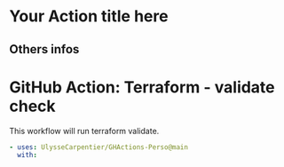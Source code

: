 # Your Action title here

## Others infos

<!-- start branding -->
<!-- end branding -->
<!-- start title -->

# GitHub Action: Terraform - validate check

<!-- end title -->
<!-- start badges -->
<!-- end badges -->

<!-- start description -->

This workflow will run terraform validate.

<!-- end description -->
<!-- start contents -->
<!-- end contents -->
<!-- start usage -->

```yaml
- uses: UlysseCarpentier/GHActions-Perso@main
  with:
```

<!-- end usage -->
<!-- start inputs -->
<!-- end inputs -->
<!-- start outputs -->
<!-- end outputs -->
<!-- start [.github/ghadocs/examples/] -->
<!-- end [.github/ghadocs/examples/] -->

